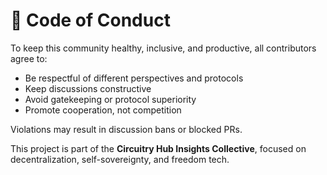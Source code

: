 # 🤝 Code of Conduct

To keep this community healthy, inclusive, and productive, all contributors agree to:

- Be respectful of different perspectives and protocols
- Keep discussions constructive
- Avoid gatekeeping or protocol superiority
- Promote cooperation, not competition

Violations may result in discussion bans or blocked PRs.

This project is part of the **Circuitry Hub Insights Collective**, focused on decentralization, self-sovereignty, and freedom tech.
